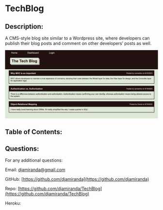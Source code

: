 # TechBlog
  
  
  ## Description:
  A CMS-style blog site similar to a Wordpress site, where developers can publish their blog posts and comment on other developers’ posts as well.

  ![screenshot.png from assets/images should be here](./assets/images/screenshot.png)
  
  ## Table of Contents:
  
  ## Questions:
  
  For any additional questions:
  
  Email:
  djamiranda@gmail.com
  
  GitHub:
  [https://github.com/djamiranda](https://github.com/djamiranda)
  
  Repo:
  [https://github.com/djamiranda/TechBlog](https://github.com/djamiranda/TechBlog)

  Heroku:
  []()

